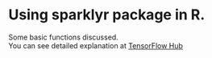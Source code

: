 # Using sparklyr package in R. <br />
Some basic functions discussed. <br />
You can see detailed explanation at <a href='www.tensorflowhub.org/2017/08/using-sparklyr-package-in-r.html'>TensorFlow Hub</a><br />
